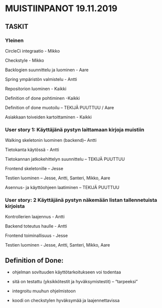 # MUISTIINPANOT 19.11.2019

## TASKIT

### Yleinen

CircleCi integraatio		- Mikko

Checkstyle			- Mikko 

Backlogien suunnittelu ja luominen - Aare

Spring ympäristön valmistelu - Antti

Repositorion luominen	- Kaikki

Definition of done pohtiminen	-Kaikki

Definition of done muotoilu – TEKIJÄ PUUTTUU / Aare

Asiakkaan toiveiden kartoittaminen - Kaikki


### User story 1: Käyttäjänä pystyn laittamaan kirjoja muistiin

Walking skeletonin luominen (backend)– Antti

Tietokanta käytössä - Antti

Tietokannan jatkokehittelyn suunnittelu – TEKIJÄ PUUTTUU

Frontend skeletonille – Jesse

Testien luominen – Jesse, Antti, Santeri, Mikko, Aare 

Asennus- ja käyttöohjeen laatiminen – TEKIJÄ PUUTTUU


### User story: 2 Käyttäjänä pystyn näkemään listan tallennetuista kirjoista


Kontrollerien laajennus - Antti

Backend toteutus haulle - Antti

Frontend toiminallisuus - Jesse

Testien luominen -  Jesse, Antti, Santeri, Mikko, Aare


## Definition of Done:

- ohjelman sovltuuden käyttötarkoitukseen voi todentaa

- sitä on testattu (yksikkötestit ja hyväksymistestit) – “tarpeeksi”

- integroitu muuhun ohjelmistoon

- koodi on checkstylen hyväksymää ja laajennettavissa

